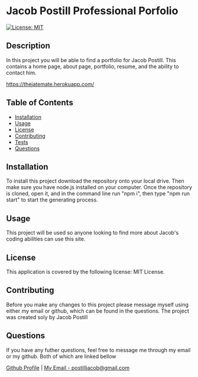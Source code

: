 # Jacob Postill Professional Porfolio
[![License: MIT](https://img.shields.io/badge/License-MIT-yellow.svg)](https://opensource.org/licenses/MIT)
    
## Description

In this project you will be able to find a portfolio for Jacob Postill. This 
contains a home page, about page, portfolio, resume, and the ability to contact him.

https://thejatemate.herokuapp.com/


## Table of Contents

- [Installation](#installation)
- [Usage](#usage)
- [License](#license)
- [Contributing](#contributing)
- [Tests](#tests)
- [Questions](#questions)


## Installation

To install this project download the repository onto your local drive. Then make sure you have node.js installed on your computer. Once the repository is cloned, open it, and in the command line run "npm i", then type "npm run start" to start the generating process. 

## Usage 

This project will be used so anyone looking to find more about Jacob's coding 
abilities can use this site.

## License

This application is covered by the following license: MIT License.

## Contributing

Before you make any changes to this project please message myself using either my email or github, which can be found in the questions. The project was created soly by Jacob Postill


## Questions

If you have any futher questions, feel free to message me through my email or my github. Both of which are linked bellow

[Github Profile](https://github.com/jacobpostill ) | 
[My Email - postilljacob@gmail.com](mailto:postilljacob@gmail.com)
